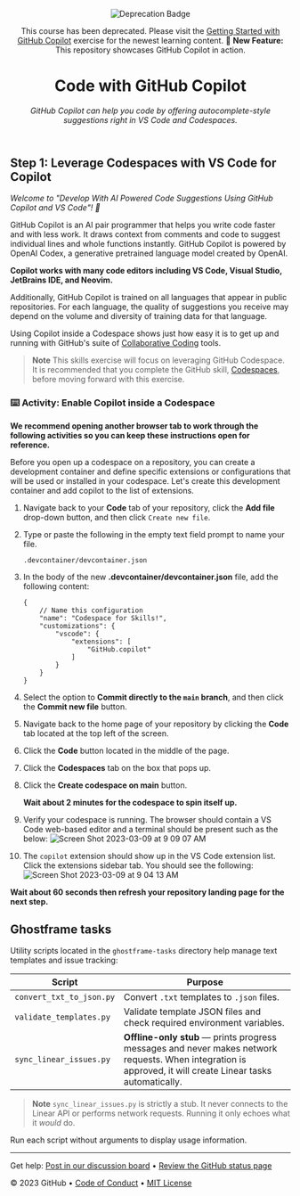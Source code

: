 <header>

![Deprecation Badge](https://img.shields.io/badge/Skills-Deprecated-333?logo=github&labelColor=454c54&color=bf8700)

This course has been deprecated. Please visit the [Getting Started with GitHub Copilot](https://github.com/skills/getting-started-with-github-copilot) exercise for the newest learning content.
🚀 **New Feature:** This repository showcases GitHub Copilot in action.

<!--
  <<< Author notes: Course header >>>
  Read <https://skills.github.com/quickstart> for more information about how to build courses using this template.
  Include a 1280×640 image, course name in sentence case, and a concise description in emphasis.
  In your repository settings: enable template repository, add your 1280×640 social image, auto delete head branches.
  Next to "About", add description & tags; disable releases, packages, & environments.
  Add your open source license, GitHub uses the MIT license.
-->

# Code with GitHub Copilot

_GitHub Copilot can help you code by offering autocomplete-style suggestions right in VS Code and Codespaces._

</header>

<!--
  <<< Author notes: Step 1 >>>
  Choose 3-5 steps for your course.
  The first step is always the hardest, so pick something easy!
  Link to docs.github.com for further explanations.
  Encourage users to open new tabs for steps!
-->

## Step 1: Leverage Codespaces with VS Code for Copilot

_Welcome to "Develop With AI Powered Code Suggestions Using GitHub Copilot and VS Code"! :wave:_

GitHub Copilot is an AI pair programmer that helps you write code faster and with less work. It draws context from comments and code to suggest individual lines and whole functions instantly. GitHub Copilot is powered by OpenAI Codex, a generative pretrained language model created by OpenAI.

**Copilot works with many code editors including VS Code, Visual Studio, JetBrains IDE, and Neovim.**

Additionally, GitHub Copilot is trained on all languages that appear in public repositories. For each language, the quality of suggestions you receive may depend on the volume and diversity of training data for that language.

Using Copilot inside a Codespace shows just how easy it is to get up and running with GitHub's suite of [Collaborative Coding](https://github.com/features#features-collaboration) tools.

> **Note**
> This skills exercise will focus on leveraging GitHub Codespace. It is recommended that you complete the GitHub skill, [Codespaces](https://github.com/skills/code-with-codespaces), before moving forward with this exercise.

### :keyboard: Activity: Enable Copilot inside a Codespace

**We recommend opening another browser tab to work through the following activities so you can keep these instructions open for reference.**

Before you open up a codespace on a repository, you can create a development container and define specific extensions or configurations that will be used or installed in your codespace. Let's create this development container and add copilot to the list of extensions.

1. Navigate back to your **Code** tab of your repository, click the **Add file** drop-down button, and then click `Create new file`.
1. Type or paste the following in the empty text field prompt to name your file.
   ```
   .devcontainer/devcontainer.json
   ```
1. In the body of the new **.devcontainer/devcontainer.json** file, add the following content:
   ```
   {
       // Name this configuration
       "name": "Codespace for Skills!",
       "customizations": {
           "vscode": {
               "extensions": [
                   "GitHub.copilot"
               ]
           }
       }
   }
   ```
1. Select the option to **Commit directly to the `main` branch**, and then click the **Commit new file** button.
1. Navigate back to the home page of your repository by clicking the **Code** tab located at the top left of the screen.
1. Click the **Code** button located in the middle of the page.
1. Click the **Codespaces** tab on the box that pops up.
1. Click the **Create codespace on main** button.

   **Wait about 2 minutes for the codespace to spin itself up.**

1. Verify your codespace is running. The browser should contain a VS Code web-based editor and a terminal should be present such as the below:
   ![Screen Shot 2023-03-09 at 9 09 07 AM](https://user-images.githubusercontent.com/26442605/224102962-d0222578-3f10-4566-856d-8d59f28fcf2e.png)
1. The `copilot` extension should show up in the VS Code extension list. Click the extensions sidebar tab. You should see the following:
   ![Screen Shot 2023-03-09 at 9 04 13 AM](https://user-images.githubusercontent.com/26442605/224102514-7d6d2f51-f435-401d-a529-7bae3ae3e511.png)

**Wait about 60 seconds then refresh your repository landing page for the next step.**

## Ghostframe tasks

Utility scripts located in the `ghostframe-tasks` directory help manage text templates and issue tracking:

| Script | Purpose |
| ------ | ------- |
| `convert_txt_to_json.py` | Convert `.txt` templates to `.json` files. |
| `validate_templates.py` | Validate template JSON files and check required environment variables. |
| `sync_linear_issues.py` | **Offline-only stub** — prints progress messages and never makes network requests. When integration is approved, it will create Linear tasks automatically. |

> **Note**
> `sync_linear_issues.py` is strictly a stub. It never connects to the Linear API or performs network requests. Running it only echoes what it *would* do.

Run each script without arguments to display usage information.

<footer>

<!--
  <<< Author notes: Footer >>>
  Add a link to get support, GitHub status page, code of conduct, license link.
-->

---

Get help: [Post in our discussion board](https://github.com/orgs/skills/discussions/categories/code-with-copilot) &bull; [Review the GitHub status page](https://www.githubstatus.com/)

&copy; 2023 GitHub &bull; [Code of Conduct](https://www.contributor-covenant.org/version/2/1/code_of_conduct/code_of_conduct.md) &bull; [MIT License](https://gh.io/mit)

</footer>
